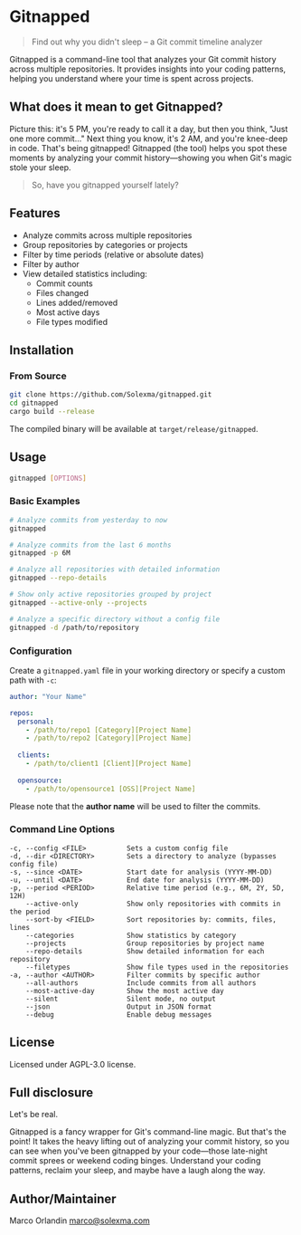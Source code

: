 # Gitnapped

> Find out why you didn't sleep – a Git commit timeline analyzer

Gitnapped is a command-line tool that analyzes your Git commit history across multiple repositories. It provides insights into your coding patterns, helping you understand where your time is spent across projects.

## What does it mean to get Gitnapped?

Picture this: it's 5 PM, you're ready to call it a day, but then you think, "Just one more commit…" Next thing you know, it's 2 AM, and you're knee-deep in code. That's being gitnapped! Gitnapped (the tool) helps you spot these moments by analyzing your commit history—showing you when Git's magic stole your sleep.

> So, have you gitnapped yourself lately?

## Features

- Analyze commits across multiple repositories
- Group repositories by categories or projects
- Filter by time periods (relative or absolute dates)
- Filter by author
- View detailed statistics including:
  - Commit counts
  - Files changed
  - Lines added/removed
  - Most active days
  - File types modified

## Installation

### From Source

```bash
git clone https://github.com/Solexma/gitnapped.git
cd gitnapped
cargo build --release
```

The compiled binary will be available at `target/release/gitnapped`.

## Usage

```bash
gitnapped [OPTIONS]
```

### Basic Examples

```bash
# Analyze commits from yesterday to now
gitnapped

# Analyze commits from the last 6 months
gitnapped -p 6M

# Analyze all repositories with detailed information
gitnapped --repo-details

# Show only active repositories grouped by project
gitnapped --active-only --projects

# Analyze a specific directory without a config file
gitnapped -d /path/to/repository
```

### Configuration

Create a `gitnapped.yaml` file in your working directory or specify a custom path with `-c`:

```yaml
author: "Your Name"

repos:
  personal:
    - /path/to/repo1 [Category][Project Name]
    - /path/to/repo2 [Category][Project Name]
  
  clients:
    - /path/to/client1 [Client][Project Name]
    
  opensource:
    - /path/to/opensource1 [OSS][Project Name]
```

Please note that the **author name** will be used to filter the commits.

### Command Line Options

```console
-c, --config <FILE>          Sets a custom config file
-d, --dir <DIRECTORY>        Sets a directory to analyze (bypasses config file)
-s, --since <DATE>           Start date for analysis (YYYY-MM-DD)
-u, --until <DATE>           End date for analysis (YYYY-MM-DD)
-p, --period <PERIOD>        Relative time period (e.g., 6M, 2Y, 5D, 12H)
    --active-only            Show only repositories with commits in the period
    --sort-by <FIELD>        Sort repositories by: commits, files, lines
    --categories             Show statistics by category
    --projects               Group repositories by project name
    --repo-details           Show detailed information for each repository
    --filetypes              Show file types used in the repositories
-a, --author <AUTHOR>        Filter commits by specific author
    --all-authors            Include commits from all authors
    --most-active-day        Show the most active day
    --silent                 Silent mode, no output
    --json                   Output in JSON format
    --debug                  Enable debug messages
```

## License

Licensed under AGPL-3.0 license.

## Full disclosure

Let's be real.

Gitnapped is a fancy wrapper for Git's command-line magic. But that's the point! It takes the heavy lifting out of analyzing your commit history, so you can see when you've been gitnapped by your code—those late-night commit sprees or weekend coding binges. Understand your coding patterns, reclaim your sleep, and maybe have a laugh along the way.

## Author/Maintainer

Marco Orlandin <marco@solexma.com>
